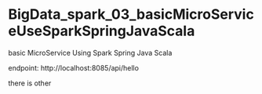 # BigData_spark_03_basicMicroServiceUseSparkSpringJavaScala

basic MicroService Using Spark Spring Java Scala

endpoint: 
http://localhost:8085/api/hello

there is other
